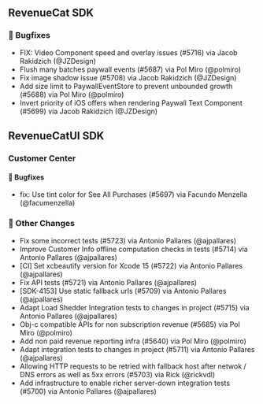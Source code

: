 ## RevenueCat SDK
### 🐞 Bugfixes
* FIX: Video Component speed and overlay issues (#5716) via Jacob Rakidzich (@JZDesign)
* Flush many batches paywall events (#5687) via Pol Miro (@polmiro)
* Fix image shadow issue (#5708) via Jacob Rakidzich (@JZDesign)
* Add size limit to PaywallEventStore to prevent unbounded growth (#5688) via Pol Miro (@polmiro)
* Invert priority of iOS offers when rendering Paywall Text Component  (#5699) via Jacob Rakidzich (@JZDesign)

## RevenueCatUI SDK
### Customer Center
#### 🐞 Bugfixes
* fix: Use tint color for See All Purchases (#5697) via Facundo Menzella (@facumenzella)

### 🔄 Other Changes
* Fix some incorrect tests (#5723) via Antonio Pallares (@ajpallares)
* Improve Customer Info offline computation checks in tests (#5714) via Antonio Pallares (@ajpallares)
* [CI] Set xcbeautify version for Xcode 15 (#5722) via Antonio Pallares (@ajpallares)
* Fix API tests (#5721) via Antonio Pallares (@ajpallares)
* [SDK-4153] Use static fallback urls (#5709) via Antonio Pallares (@ajpallares)
* Adapt Load Shedder Integration tests to changes in project (#5715) via Antonio Pallares (@ajpallares)
* Obj-c compatible APIs for non subscription revenue (#5685) via Pol Miro (@polmiro)
* Add non paid revenue reporting infra (#5640) via Pol Miro (@polmiro)
* Adapt integration tests to changes in project (#5711) via Antonio Pallares (@ajpallares)
* Allowing HTTP requests to be retried with fallback host after netwok / DNS errors as well as 5xx errors (#5703) via Rick (@rickvdl)
* Add infrastructure to enable richer server-down integration tests (#5700) via Antonio Pallares (@ajpallares)
